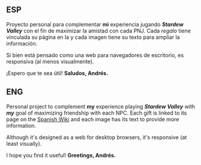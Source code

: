 ## ESP
Proyecto personal para complementar **mi** experiencia jugando ***Stardew Valley*** con el fin de maximizar la amistad con cada PNJ.
Cada *regalo* tiene vinculada su página en la  y cada imagen tiene su texto para ampliar la información.

Si bien está pensado como una web para navegadores de escritorio, es responsiva (al menos visualmente).

¡Espero que te sea útil!
**Saludos, Andrés.**

## ENG
Personal project to complement **my** experience playing ***Stardew Valley*** with ***my*** goal of maximizing friendship with each NPC.
Each gift is linked to its page on the [Spanish Wiki](https://es.stardewvalleywiki.com/Stardew_Valley_Wiki) and each image has its text to provide more information.

Although it's designed as a web for desktop browsers, it's responsive (at least visually).

I hope you find it useful!
**Greetings, Andrés.**